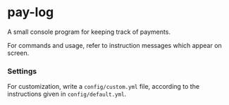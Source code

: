 # pay-log

A small console program for keeping track of payments.

For commands and usage, refer to instruction messages which appear on screen.

### Settings

For customization, write a `config/custom.yml` file, according to the instructions given in `config/default.yml`.

